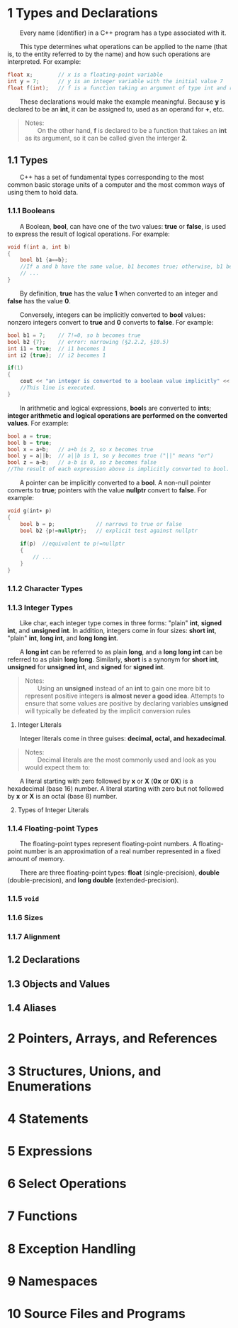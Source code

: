 # 1 Types and Declarations

&emsp;&emsp;Every name (identifier) in a C++ program has a type associated with it.

&emsp;&emsp;This type determines what operations can be applied to the name (that is, to the entity referred to by the name) and how such operations are interpreted. For example:

```cpp
float x;        // x is a floating-point variable
int y = 7;      // y is an integer variable with the initial value 7
float f(int);   // f is a function taking an argument of type int and returning a floating-point number
```

&emsp;&emsp;These declarations would make the example meaningful. Because **y** is declared to be an **int**, it can be assigned to, used as an operand for **+**, etc.

> Notes:  
> &emsp;&emsp;On the other hand, **f** is declared to be a function that takes an **int** as its argument, so it can be called given the interger **2**.

## 1.1 Types

&emsp;&emsp;C++ has a set of fundamental types corresponding to the most common basic storage units of a computer and the most common ways of using them to hold data.

### 1.1.1 Booleans

&emsp;&emsp;A Boolean, **bool**, can have one of the two values: **true** or **false**, is used to express the result of logical operations. For example:

```cpp
void f(int a, int b)
{
    bool b1 {a==b};
    //If a and b have the same value, b1 becomes true; otherwise, b1 becomes false.
    // ...
}
```

&emsp;&emsp;By definition, **true** has the value **1** when converted to an integer and **false** has the value **0**.

&emsp;&emsp;Conversely, integers can be implicitly converted to **bool** values: nonzero integers convert to **true** and **0** converts to **false**. For example:

```cpp
bool b1 = 7;    // 7!=0, so b becomes true
bool b2 {7};    // error: narrowing (§2.2.2, §10.5)
int i1 = true;  // i1 becomes 1
int i2 {true};  // i2 becomes 1

if(1)
{
    cout << "an integer is converted to a boolean value implicitly" << endl;
    //This line is executed.
}
```

&emsp;&emsp;In arithmetic and logical expressions, **bool**s are converted to **int**s; **integer arithmetic and logical operations are performed on the converted values**. For example:

```cpp
bool a = true;
bool b = true;
bool x = a+b;   // a+b is 2, so x becomes true
bool y = a||b;  // a||b is 1, so y becomes true ("||" means "or")
bool z = a−b;   // a-b is 0, so z becomes false
//The result of each expression above is implicitly converted to bool.
```

&emsp;&emsp;A pointer can be implicitly converted to a **bool**. A non-null pointer converts to **true**; pointers with the value **nullptr** convert to **false**. For example:

```cpp
void g(int∗ p)
{
    bool b = p;             // narrows to true or false
    bool b2 {p!=nullptr};   // explicit test against nullptr
    
    if(p)  //equivalent to p!=nullptr
    {
        // ...
    }
}
```

### 1.1.2 Character Types




### 1.1.3 Integer Types

&emsp;&emsp;Like char, each integer type comes in three forms: "plain" **int**, **signed int**, and **unsigned int**. In addition, integers come in four sizes: **short int**, "plain" **int**, **long int**, and **long long int**. 

&emsp;&emsp;A **long int** can be referred to as plain **long**, and a **long long int** can be referred to as plain **long long**. Similarly, **short** is a synonym for **short int**, **unsigned** for **unsigned int**, and **signed** for **signed int**.

> Notes:  
> &emsp;&emsp;Using an **unsigned** instead of an **int** to gain one more bit to represent positive integers **is almost never a good idea**. Attempts to ensure that some values are positive by declaring variables **unsigned** will typically be defeated by the implicit conversion rules

1. Integer Literals

&emsp;&emsp;Integer literals come in three guises: **decimal, octal, and hexadecimal**. 

> Notes:  
> &emsp;&emsp;Decimal literals are the most commonly used and look as you would expect them to:
> &emsp;&emsp;

&emsp;&emsp;A literal starting with zero followed by **x** or **X** (**0x** or **0X**) is a hexadecimal (base 16) number. A literal starting with zero but not followed by **x** or **X** is an octal (base 8) number.

2. Types of Integer Literals



### 1.1.4 Floating-point Types

&emsp;&emsp;The floating-point types represent floating-point numbers. A floating-point number is an approximation of a real number represented in a fixed amount of memory. 

&emsp;&emsp;There are three floating-point types: **float** (single-precision), **double** (double-precision), and **long double** (extended-precision).

### 1.1.5 `void`

### 1.1.6 Sizes

### 1.1.7 Alignment

## 1.2 Declarations

## 1.3 Objects and Values

## 1.4 Aliases

# 2 Pointers, Arrays, and References





# 3 Structures, Unions, and Enumerations

# 4 Statements

# 5 Expressions

# 6 Select Operations

# 7 Functions

# 8 Exception Handling

# 9 Namespaces

# 10 Source Files and Programs

